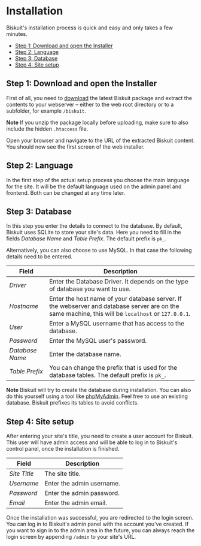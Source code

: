 # Installation
<p class="uk-article-lead">Biskuit's installation process is quick and easy and only takes a few minutes.</p>

<ul class="uk-list">
    <li><a href="#step-1-download-and-open-the-installer">Step 1: Download and open the Installer</a></li>
    <li><a href="#step-2-language">Step 2: Language</a></li>
    <li><a href="#step-3-database">Step 3: Database</a></li>
    <li><a href="#step-4-site-setup">Step 4: Site setup</a></li>
</ul>

## Step 1: Download and open the Installer
First of all, you need to [download](https://github.org/biskuitorg/biskuit/releases) the latest Biskuit package and extract the contents to your webserver – either to the web root directory or to a subfolder, for example `/biskuit`.

**Note** If you unzip the package locally before uploading, make sure to also include the hidden `.htaccess` file.

Open your browser and navigate to the URL of the extracted Biskuit content. You should now see the first screen of the web installer.

## Step 2: Language
In the first step of the actual setup process you choose the main language for the site. It will be the default language used on the admin panel and frontend. Both can be changed at any time later.

## Step 3: Database
In this step you enter the details to connect to the database. By default, Biskuit uses SQLite to store your site's data. Here you need to fill in the fields _Database Name_ and _Table Prefix_. The default prefix is `pk_`.

Alternatively, you can also choose to use MySQL. In that case the following details need to be entered.

Field           | Description
--------------- | ---------------------------------------------------------------------------------------------------------------------------------------------------
_Driver_        | Enter the Database Driver. It depends on the type of database you want to use.
_Hostname_      | Enter the host name of your database server. If the webserver and database server are on the same machine, this will be `localhost` or `127.0.0.1`.
_User_          | Enter a MySQL username that has access to the database.
_Password_      | Enter the MySQL user's password.
_Database Name_ | Enter the database name.
_Table Prefix_  | You can change the prefix that is used for the database tables. The default prefix is `pk_`.

**Note** Biskuit will try to create the database during installation. You can also do this yourself using a tool like [phpMyAdmin](http://http://www.phpmyadmin.net/). Feel free to use an existing database. Biskuit prefixes its tables to avoid conflicts.

## Step 4: Site setup
After entering your site's title, you need to create a user account for Biskuit. This user will have admin access and will be able to log in to Biskuit's control panel, once the installation is finished.

Field        | Description
------------ | ------------------------
_Site Title_ | The site title.
_Username_   | Enter the admin username.
_Password_   | Enter the admin password.
_Email_      | Enter the admin email.

Once the installation was successful, you are redirected to the login screen. You can log in to Biskuit's admin panel with the account you've created. If you want to sign in to the admin area in the future, you can always reach the login screen by appending `/admin` to your site's URL.
